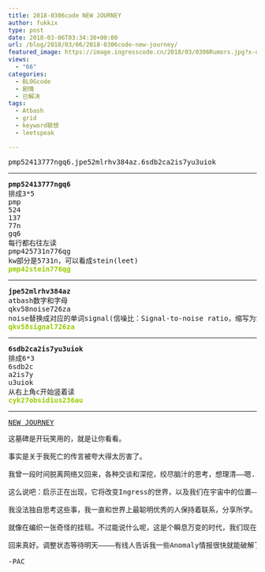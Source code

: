 ```yaml
---
title: 2018-0306code NEW JOURNEY
author: fukkix
type: post
date: 2018-03-06T03:34:38+00:00
url: /blog/2018/03/06/2018-0306code-new-journey/
featured_image: https://image.ingresscode.cn/2018/03/0306Rumors.jpg?x-oss-process=image/resize,m_fill,w_700,h_220
views:
  - "66"
categories:
  - BLOGcode
  - 剧情
  - 已解决
tags:
  - Atbash
  - grid
  - keyword联想
  - leetspeak

---
```

<pre>pmp52413777ngq6.jpe52mlrhv384az.6sdb2ca2is7yu3uiok<!--more--></pre>

* * *

<pre><strong>pmp52413777ngq6</strong>
排成3*5
pmp
524
137
77n
gq6
每行都右往左读
pmp425731n776qg
kw部分是5731n，可以看成stein(leet)
<span style="color: #99cc00;"><strong>pmp42stein776qg</strong></span></pre>

* * *

<pre><strong>jpe52mlrhv384az
</strong>atbash数字和字母
qkv58noise726za
noise替换成对应的单词signal(信噪比：<span class="LangWithName"><span lang="en" xml:lang="en">Signal-to-noise ratio</span></span>，缩写为SNR或S/N)
<span style="color: #99cc00;"><strong>qkv58signal726za</strong></span></pre>

* * *

<pre><strong>6sdb2ca2is7yu3uiok
</strong>排成6*3
6sdb2c
a2is7y
u3uiok
从右上角c开始竖着读<strong>
<span style="color: #99cc00;">cyk27obsidius236au</span></strong></pre>

* * *

<pre><a href="http://investigate.ingress.com/2018/03/06/new-journey/">NEW JOURNEY</a></pre>

<pre>这墓碑是开玩笑用的，就是让你看看。

事实是关于我死亡的传言被夸大得太厉害了。

我曾一段时间脱离网络又回来，各种交谈和深挖，绞尽脑汁的思考，想理清——嗯...

这么说吧：启示正在出现，它将改变Ingress的世界，以及我们在宇宙中的位置——作为调查员和特工——会出现新的光芒。

我没法独自思考这些事，我一直和世界上最聪明优秀的人保持着联系，分享所学。我们都是其中一份子，太多需要解决的问题了。

就像在编织一张奇怪的挂毯。不过能说什么呢，这是个瞬息万变的时代，我们现在可能就在冲浪……系紧安全带。

回来真好。调整状态等待明天————有线人告诉我一些Anomaly情报很快就能破解了。

-PAC</pre>